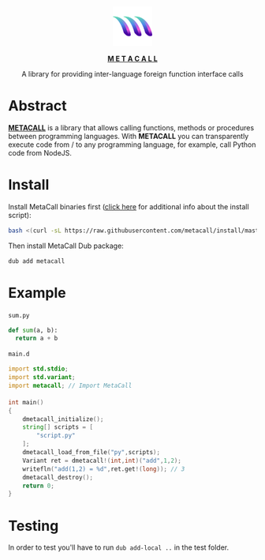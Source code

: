 <div align="center">
  <a href="https://metacall.io" target="_blank"><img src="https://raw.githubusercontent.com/metacall/core/master/deploy/images/logo.png" alt="M E T A C A L L" style="max-width:100%; margin: 0 auto;" width="80" height="80">
  <p><b>M E T A C A L L</b></p></a>
  <p>A library for providing inter-language foreign function interface calls</p>
</div>

# Abstract

**[METACALL](https://github.com/metacall/core)** is a library that allows calling functions, methods or procedures between programming languages. With **METACALL** you can transparently execute code from / to any programming language, for example, call Python code from NodeJS.

# Install

Install MetaCall binaries first ([click here](https://github.com/metacall/install) for additional info about the install script):
```bash
bash <(curl -sL https://raw.githubusercontent.com/metacall/install/master/install.sh)
```

Then install MetaCall Dub package:
```bash
dub add metacall
```

# Example

`sum.py`
``` python
def sum(a, b):
  return a + b
```

`main.d`
``` d
import std.stdio;
import std.variant;
import metacall; // Import MetaCall

int main()
{
	dmetacall_initialize();
	string[] scripts = [
		"script.py"
	];
	dmetacall_load_from_file("py",scripts);
	Variant ret = dmetacall!(int,int)("add",1,2);
	writefln("add(1,2) = %d",ret.get!(long)); // 3
	dmetacall_destroy();
	return 0;
}
```

# Testing

In order to test you'll have to run `dub add-local ..` in the test folder.
